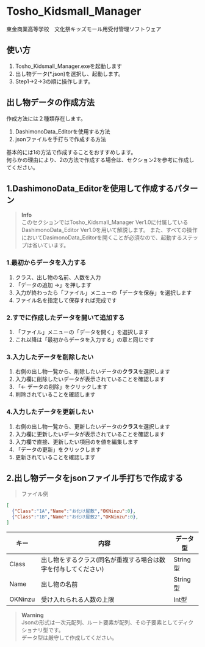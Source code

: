 # Tosho_Kidsmall_Manager
東金商業高等学校　文化祭キッズモール用受付管理ソフトウェア

## 使い方
1. Tosho_Kidsmall_Manager.exeを起動します
2. 出し物データ(*.json)を選択し、起動します。
3. Step1→2→3の順に操作します。

## 出し物データの作成方法
作成方法には２種類存在します。
1. DashimonoData_Editorを使用する方法
2. jsonファイルを手打ちで作成する方法

基本的には1の方法で作成することをおすすめします。  
何らかの理由により、2の方法で作成する場合は、セクション2を参考に作成してください。

## 1.DashimonoData_Editorを使用して作成するパターン

> **Info**  
> このセクションではTosho_Kidsmall_Manager Ver1.0に付属しているDashimonoData_Editor Ver1.0を用いて解説します。
> また、すべての操作においてDasimonoData_Editorを開くことが必須なので、起動するステップは省いています。  
### 1.最初からデータを入力する

1. クラス、出し物の名前、人数を入力
1. 「データの追加 ->」を押します
1. 入力が終わったら「ファイル」メニューの「データを保存」を選択します
1. ファイル名を指定して保存すれば完成です

### 2.すでに作成したデータを開いて追加する

1. 「ファイル」メニューの「データを開く」を選択します
1. これ以降は「最初からデータを入力する」の章と同じです

### 3.入力したデータを削除したい

1. 右側の出し物一覧から、削除したいデータの**クラス**を選択します
1. 入力欄に削除したいデータが表示されていることを確認します
1. 「<- データの削除」をクリックします
1. 削除されていることを確認します

### 4.入力したデータを更新したい

1. 右側の出し物一覧から、更新したいデータの**クラス**を選択します
1. 入力欄に更新したいデータが表示されていることを確認します
1. 入力欄で直接、更新したい項目のを値を編集します
1. 「データの更新」をクリックします
1. 更新されていることを確認します

## 2.出し物データをjsonファイル手打ちで作成する
> ファイル例
```json
[
  {"Class":"1A","Name":"お化け屋敷","OKNinzu":0},
  {"Class":"1B","Name":"お化け屋敷2","OKNinzu":0},
]
```
|キー|内容|データ型|
|-|-|-|
|Class|出し物をするクラス(同名が重複する場合は数字を付与してください)|String型|
|Name|出し物の名前|String型|
|OKNinzu|受け入れられる人数の上限|Int型|

> **Warning**  
> Jsonの形式は一次元配列、ルート要素が配列、その子要素としてディクショナリ型です。  
> データ型は厳守して作成してください。
